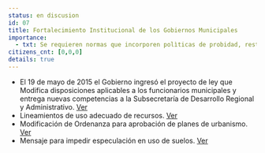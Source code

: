 ```yaml
---
status: en discusion
id: 07
title: Fortalecimiento Institucional de los Gobiernos Municipales 
importance:
  - txt: Se requieren normas que incorporen polìticas de probidad, restricciones a la contratación de personal en meses anteriores a las campañas políticas, altos estándares de gestión e información financiera (con el debido apoyo del gobierno central en su implementación) y la realización periódica de auditorías por parte de la CGR.
citizens_cnt: [0,0,0]
details: true
---
```


* El 19 de mayo de 2015 el Gobierno ingresó el proyecto de ley que Modifica disposiciones aplicables a los funcionarios municipales y entrega nuevas competencias a la Subsecretaría de Desarrollo Regional y Administrativo. [Ver](http://camara.cl/pley/pley_detalle.aspx?prmID=10479&prmBL=10057-06)
* Lineamientos de uso adecuado de recursos. [Ver](http://www.agendadeprobidad.gob.cl/?ver=2268)
* Modificación de Ordenanza para aprobación de planes de urbanismo. [Ver](http://www.agendadeprobidad.gob.cl/?ver=2273)
* Mensaje para impedir especulación en uso de suelos. [Ver](http://www.agendadeprobidad.gob.cl/?ver=2277)
